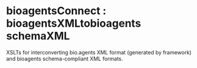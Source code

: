 # bioagentsConnect : bioagentsXMLtobioagents schemaXML
XSLTs for interconverting bio.agents XML format (generated by framework) and bioagents schema-compliant XML formats.